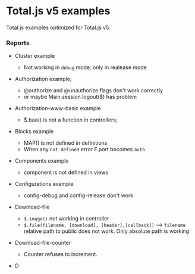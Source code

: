 # Total.js v5 examples

Total.js examples optimized for Total.js v5.

### Reports

- Cluster example
    - Not working in `debug` mode. only in realease mode

- Authorization example;
    - @authorize and @unauthorize flags don't work correctly 
    - or maybe Main.session.logout($) has problem

- Authorization-www-basic example 
    - $.baa() is not a function in controllers;

- Blocks example
    - MAP() is not defined in definitions
    - When any `not defined` error F.port becomes `auto`

- Components example
    - component is not defined in views

- Configurations example
    - config-debug and config-release don't work

- Download-file
    - `$.image()` not working in controller
    - `$.file(filename, [download], [header],[callback])` --> `filename` relative path to public does not work. Only absolute path is working

- Download-file-counter
    - Counter refuses to increment. 

- D
